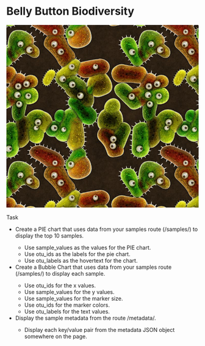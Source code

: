 # Belly Button Biodiversity
![logo](/images/logo.jpg)

Task
* Create a PIE chart that uses data from your samples route (/samples/<sample>) to display the top 10 samples.
  * Use sample_values as the values for the PIE chart.
  * Use otu_ids as the labels for the pie chart.
  * Use otu_labels as the hovertext for the chart.
* Create a Bubble Chart that uses data from your samples route (/samples/<sample>) to display each sample.
  * Use otu_ids for the x values.
  * Use sample_values for the y values.
  * Use sample_values for the marker size.
  * Use otu_ids for the marker colors.
  * Use otu_labels for the text values.
* Display the sample metadata from the route /metadata/<sample>.
  * Display each key/value pair from the metadata JSON object somewhere on the page.


